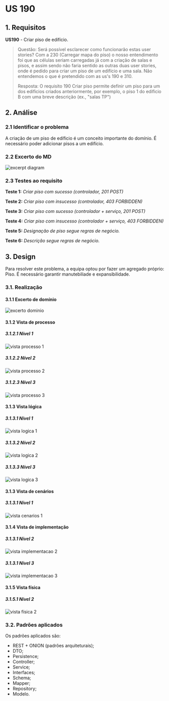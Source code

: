 # US 190

## 1. Requisitos

**US190** -  Criar piso de edifício.

> Questão: Será possível esclarecer como funcionarão estas user stories? Com a 230 (Carregar mapa do piso) o nosso entendimento foi que as células seriam carregadas já com a criação de salas e pisos, e assim sendo não faria sentido as outras duas user stories, onde é pedido para criar um piso de um edifício e uma sala. Não entendemos o que é pretendido  com as us's 190 e 310.
>
> Resposta: O requisito 190 Criar piso permite definir um piso para um dos edificios criados anteriormente, por exemplo, o piso 1 do edificio B com uma breve descrição (ex., "salas TP")

## 2. Análise

### 2.1 Identificar o problema

A criação de um piso de edíficio é um conceito importante do domínio. É necessário poder adicionar pisos a um edifício.

### 2.2 Excerto do MD

![excerpt diagram](ed_190.svg "ed_190.svg")

### 2.3 Testes ao requisito

**Teste 1:** *Criar piso com sucesso (controlador, 201 POST)*

**Teste 2:** *Criar piso com insucesso (controlador, 403 FORBIDDEN)*

**Teste 3:** *Criar piso com sucesso (controlador + serviço, 201 POST)*

**Teste 4:** *Criar piso com insucesso (controlador + serviço, 403 FORBIDDEN)*

**Teste 5:** *Designação de piso segue regras de negócio.*

**Teste 6:** *Descrição segue regras de negócio.*

## 3. Design

Para resolver este problema, a equipa optou por fazer um agregado próprio: Piso. É necessário garantir manutebiliade e expansibilidade.

### 3.1. Realização

#### 3.1.1 Excerto de domínio

![excerto dominio](ed190.svg "ed_190.svg")

#### 3.1.2 Vista de processo

##### 3.1.2.1 Nível 1

![vista processo 1](vp1.svg "Vista processo - nível 2")

##### 3.1.2.2 Nível 2

![vista processo 2](vp2.svg "Vista processo - nível 2")

##### 3.1.2.3 Nível 3

![vista processo 3](vp3.svg "Vista processo - nível 3")

#### 3.1.3 Vista lógica

##### 3.1.3.1 Nível 1

![vista logica 1](/docs/logical_view/level1/vl1.svg "Vista lógica - nível 1")

##### 3.1.3.2 Nível 2

![vista logica 2](/docs/logical_view/level2/vl2.svg "Vista lógica - nível 2")

##### 3.1.3.3 Nível 3

![vista logica 3](/docs/logical_view/level3/vl3.svg "Vista lógica - nível 3")

#### 3.1.3 Vista de cenários

##### 3.1.3.1 Nível 1

![vista cenarios 1](../../scenario_view/level1/sv1.svg "Vista de cenários - nível 1")

#### 3.1.4 Vista de implementação

##### 3.1.3.1 Nível 2

![vista implementacao 2](/docs/implementation_view/iv2.svg "Vista implementação - nível 2")

##### 3.1.3.1 Nível 3

![vista implementacao 3](/docs/implementation_view/iv3.svg "Vista implementação - nível 3")

#### 3.1.5 Vista física

##### 3.1.5.1 Nível 2

![vista física 2](/docs/physical_view/level2/vf2.svg "Vista física - nível 2")

### 3.2. Padrões aplicados

Os padrões aplicados são:

- REST + ONION (padrões arquiteturais);
- DTO;
- Persistence;
- Controller;
- Service;
- Interfaces;
- Schema;
- Mapper;
- Repository;
- Modelo.
